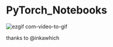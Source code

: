 # PyTorch_Notebooks

![ezgif com-video-to-gif](https://user-images.githubusercontent.com/22552968/52080745-97eb6d00-25a9-11e9-9209-042dbf80e4a7.gif)

thanks to @inkawhich
